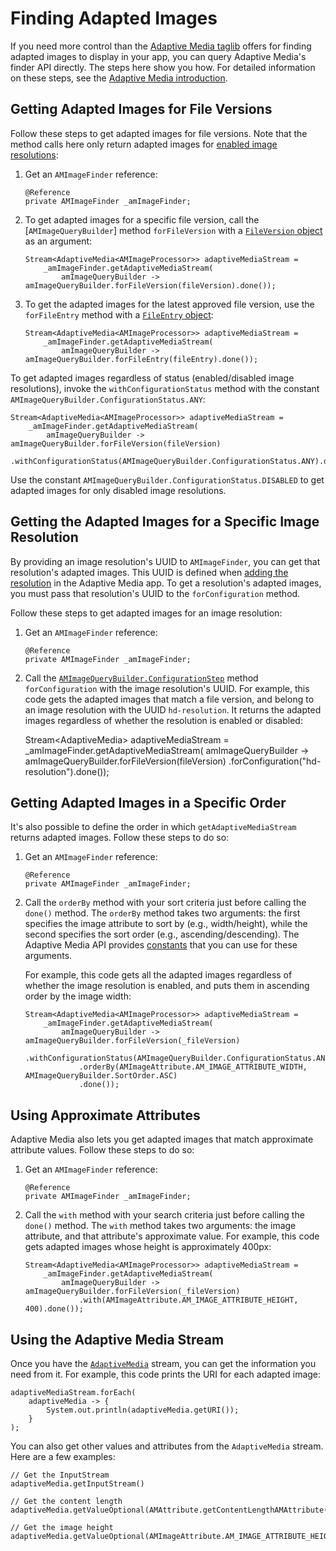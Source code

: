 # Finding Adapted Images [](id=finding-adapted-images)

If you need more control than the 
[Adaptive Media taglib](liferay.com) 
offers for finding adapted images to display in your app, you can query Adaptive 
Media's finder API directly. The steps here show you how. For detailed 
information on these steps, see the 
[Adaptive Media introduction](liferay.com). 

## Getting Adapted Images for File Versions

Follow these steps to get adapted images for file versions. Note that the method 
calls here only return adapted images for 
[enabled image resolutions](/discover/portal/-/knowledge_base/7-2/managing-image-resolutions): 

1.  Get an `AMImageFinder` reference: 

        @Reference
        private AMImageFinder _amImageFinder;

2.  To get adapted images for a specific file version, call the 
    [`AMImageQueryBuilder`] method `forFileVersion` with a 
    [`FileVersion` object](@platform-ref@/7.1-latest/javadocs/portal-kernel/com/liferay/portal/kernel/repository/model/FileVersion.html) 
    as an argument: 

        Stream<AdaptiveMedia<AMImageProcessor>> adaptiveMediaStream =
            _amImageFinder.getAdaptiveMediaStream(
                amImageQueryBuilder -> amImageQueryBuilder.forFileVersion(fileVersion).done());

3.  To get the adapted images for the latest approved file version, use the 
    `forFileEntry` method with a 
    [`FileEntry` object](@platform-ref@/7.1-latest/javadocs/portal-kernel/com/liferay/portal/kernel/repository/model/FileEntry.html): 

        Stream<AdaptiveMedia<AMImageProcessor>> adaptiveMediaStream =
            _amImageFinder.getAdaptiveMediaStream(
                amImageQueryBuilder -> amImageQueryBuilder.forFileEntry(fileEntry).done());

To get adapted images regardless of status (enabled/disabled image resolutions), 
invoke the `withConfigurationStatus` method with the constant 
`AMImageQueryBuilder.ConfigurationStatus.ANY`: 

    Stream<AdaptiveMedia<AMImageProcessor>> adaptiveMediaStream =
        _amImageFinder.getAdaptiveMediaStream(
            amImageQueryBuilder -> amImageQueryBuilder.forFileVersion(fileVersion)
                .withConfigurationStatus(AMImageQueryBuilder.ConfigurationStatus.ANY).done());

Use the constant `AMImageQueryBuilder.ConfigurationStatus.DISABLED` to get 
adapted images for only disabled image resolutions. 

## Getting the Adapted Images for a Specific Image Resolution [](id=getting-the-adapted-images-for-a-specific-image-resolution)

By providing an image resolution's UUID to `AMImageFinder`, you can get that 
resolution's adapted images. This UUID is defined when 
[adding the resolution](/discover/portal/-/knowledge_base/7-2/adding-image-resolutions) 
in the Adaptive Media app. To get a resolution's adapted images, you must pass 
that resolution's UUID to the `forConfiguration` method. 

Follow these steps to get adapted images for an image resolution: 

1.  Get an `AMImageFinder` reference: 

        @Reference
        private AMImageFinder _amImageFinder;

2.  Call the 
    [`AMImageQueryBuilder.ConfigurationStep`](@app-ref@/adaptive-media/latest/javadocs/com/liferay/adaptive/media/image/finder/AMImageQueryBuilder.ConfigurationStep.html) 
    method `forConfiguration` with the image resolution's UUID. For example, 
    this code gets the adapted images that match a file version, and belong to 
    an image resolution with the UUID `hd-resolution`. It returns the adapted 
    images regardless of whether the resolution is enabled or disabled: 

    Stream<AdaptiveMedia<AMImageProcessor>> adaptiveMediaStream =
        _amImageFinder.getAdaptiveMediaStream(
            amImageQueryBuilder -> amImageQueryBuilder.forFileVersion(fileVersion)
                .forConfiguration("hd-resolution").done());

## Getting Adapted Images in a Specific Order [](id=getting-adapted-images-in-a-specific-order)

It's also possible to define the order in which `getAdaptiveMediaStream` returns 
adapted images. Follow these steps to do so: 

1.  Get an `AMImageFinder` reference: 

        @Reference
        private AMImageFinder _amImageFinder;

2.  Call the `orderBy` method with your sort criteria just before calling the 
    `done()` method. The `orderBy` method takes two arguments: the first 
    specifies the image attribute to sort by (e.g., width/height), while the 
    second specifies the sort order (e.g., ascending/descending). The Adaptive 
    Media API provides 
    [constants](liferay.com) 
    that you can use for these arguments. 

    For example, this code gets all the adapted images regardless of whether the 
    image resolution is enabled, and puts them in ascending order by the image 
    width: 

        Stream<AdaptiveMedia<AMImageProcessor>> adaptiveMediaStream =
            _amImageFinder.getAdaptiveMediaStream(
                amImageQueryBuilder -> amImageQueryBuilder.forFileVersion(_fileVersion)
                    .withConfigurationStatus(AMImageQueryBuilder.ConfigurationStatus.ANY)
                    .orderBy(AMImageAttribute.AM_IMAGE_ATTRIBUTE_WIDTH, AMImageQueryBuilder.SortOrder.ASC)
                    .done());

## Using Approximate Attributes

Adaptive Media also lets you get adapted images that match approximate attribute 
values. Follow these steps to do so: 

1.  Get an `AMImageFinder` reference: 

        @Reference
        private AMImageFinder _amImageFinder;

2.  Call the `with` method with your search criteria just before calling the 
    `done()` method. The `with` method takes two arguments: the image attribute, 
    and that attribute's approximate value. For example, this code gets adapted 
    images whose height is approximately 400px: 

        Stream<AdaptiveMedia<AMImageProcessor>> adaptiveMediaStream =
            _amImageFinder.getAdaptiveMediaStream(
                amImageQueryBuilder -> amImageQueryBuilder.forFileVersion(_fileVersion)
                    .with(AMImageAttribute.AM_IMAGE_ATTRIBUTE_HEIGHT, 400).done());

## Using the Adaptive Media Stream [](id=using-the-adaptive-media-stream)

Once you have the 
[`AdaptiveMedia`](@app-ref@/adaptive-media/latest/javadocs/com/liferay/adaptive/media/AdaptiveMedia.html) 
stream, you can get the information you need from it. For example, this code 
prints the URI for each adapted image: 

    adaptiveMediaStream.forEach(
        adaptiveMedia -> {
            System.out.println(adaptiveMedia.getURI());
        }
    );

You can also get other values and attributes from the `AdaptiveMedia` stream. 
Here are a few examples: 

    // Get the InputStream 
    adaptiveMedia.getInputStream()

    // Get the content length
    adaptiveMedia.getValueOptional(AMAttribute.getContentLengthAMAttribute())

    // Get the image height
    adaptiveMedia.getValueOptional(AMImageAttribute.AM_IMAGE_ATTRIBUTE_HEIGHT)

